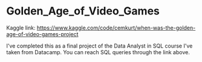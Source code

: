 # Golden_Age_of_Video_Games

Kaggle link: https://www.kaggle.com/code/cemkurt/when-was-the-golden-age-of-video-games-project

I've completed this as a final project of the Data Analyst in SQL course I've taken from Datacamp.
You can reach SQL queries through the link above.
